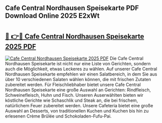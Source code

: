 ## Cafe Central Nordhausen Speisekarte PDF Download Online 2025 E2xWt

# <h2><a href="http://gc9jrqw.nevu.top/?p=Cafe+Central+Nordhausen+Speisekarte">🔗 👉🔴 Cafe Central Nordhausen Speisekarte 2025 PDF</a></h2>

[![Cafe Central Nordhausen Speisekarte 2025 PDF](https://i.imgur.com/dBaPXMq.png)](http://gc9jrqw.nevu.top/?p=Cafe+Central+Nordhausen+Speisekarte)
Die Cafe Central Nordhausen Speisekarte ist nicht nur eine Liste von Gerichten, sondern auch die Möglichkeit, etwas Leckeres zu wählen. Auf unserer Cafe Central Nordhausen Speisekarte empfehlen wir einen Salatbereich, in dem Sie aus über 10 verschiedenen Salaten wählen können, die mit frischen Zutaten zubereitet werden. Für Fleischliebhaber bietet unsere Cafe Central Nordhausen Speisekarte eine große Auswahl an Gerichten: Rindfleisch, Schweinefleisch, Huhn und Fisch. Unseren Auserwählten bieten wir köstliche Gerichte wie Schaschlik und Steak an, die bei frischem, natürlichem Feuer zubereitet werden. Unsere Cafeteria bietet eine große Auswahl an Desserts, von traditionellen Kuchen und Kuchen bis hin zu erlesenen Crème Brûlée und Schokoladen-Fufu-Pai.
